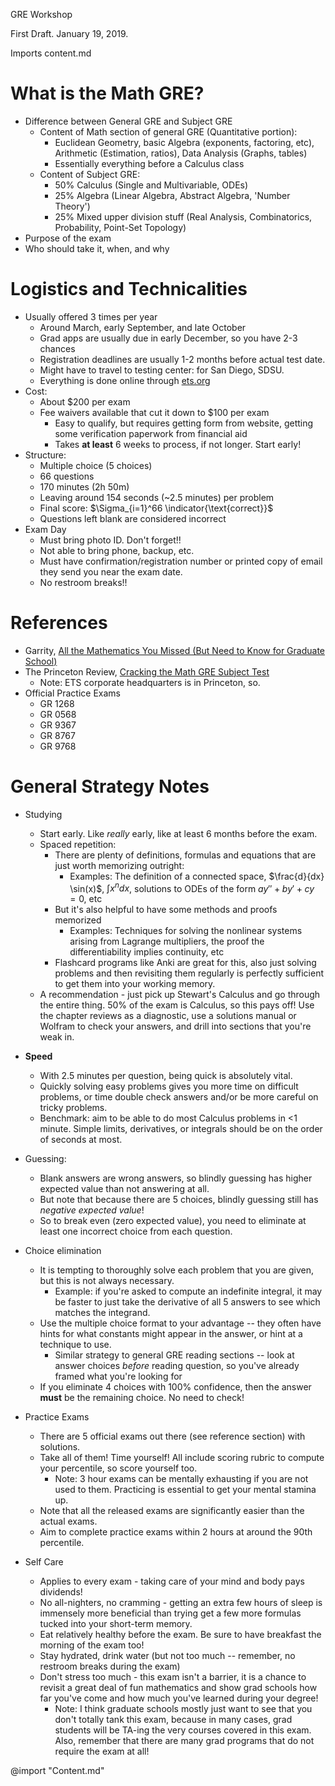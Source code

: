 GRE Workshop

First Draft. January 19, 2019.

Imports content.md

# What is the Math GRE?
- Difference between General GRE and Subject GRE
	- Content of Math section of general GRE (Quantitative portion):
		- Euclidean Geometry, basic Algebra (exponents, factoring, etc), Arithmetic (Estimation, ratios), Data Analysis (Graphs, tables)
		- Essentially everything before a Calculus class
	- Content of Subject GRE:
		- 50% Calculus (Single and Multivariable, ODEs)
		- 25% Algebra (Linear Algebra, Abstract Algebra, 'Number Theory')
		- 25% Mixed upper division stuff (Real Analysis, Combinatorics, Probability, Point-Set Topology)
- Purpose of the exam
- Who should take it, when, and why

# Logistics and Technicalities
- Usually offered 3 times per year
	- Around March, early September, and late October
	- Grad apps are usually due in early December, so you have 2-3 chances
	- Registration deadlines are usually 1-2 months before actual test date.
	- Might have to travel to testing center: for San Diego, SDSU.
	- Everything is done online through [ets.org](ets.org)
- Cost:
	- About $200 per exam
	- Fee waivers available that cut it down to $100 per exam
		- Easy to qualify, but requires getting form from website, getting some verification paperwork from financial aid
		- Takes **at least** 6 weeks to process, if not longer. Start early!
- Structure:
	- Multiple choice (5 choices)
	- 66 questions
	- 170 minutes (2h 50m)
	- Leaving around 154 seconds (~2.5 minutes) per problem
	- Final score: $\Sigma_{i=1}^66 \indicator{\text{correct}}$
	- Questions left blank are considered incorrect
- Exam Day
	- Must bring photo ID. Don't forget!!
	- Not able to bring phone, backup, etc.
	- Must have confirmation/registration number or printed copy of email they send you near the exam date.
	- No restroom breaks!!

# References
- Garrity, [All the Mathematics You Missed (But Need to Know for Graduate School)](https://www.amazon.com/All-Mathematics-You-Missed-Graduate/dp/0521797071)
- The Princeton Review, [Cracking the Math GRE Subject Test](https://www.amazon.com/Cracking-GRE-Mathematics-Subject-Test/dp/0375429727)
	- Note: ETS corporate headquarters is in Princeton, so.
- Official Practice Exams
	- GR 1268
	- GR 0568
	- GR 9367
	- GR 8767
	- GR 9768

# General Strategy Notes
- Studying
	- Start early. Like *really* early, like at least 6 months before the exam.
	- Spaced repetition:
		- There are plenty of definitions, formulas and equations that are just worth memorizing outright:
			- Examples: The definition of a connected space, $\frac{d}{dx} \sin(x)$, $\int x^n dx$, solutions to ODEs of the form $ay'' + by' + cy = 0$, etc
		- But it's also helpful to have some methods and proofs memorized
			- Examples: Techniques for solving the nonlinear systems arising from Lagrange multipliers, the proof the differentiability implies continuity, etc
		- Flashcard programs like Anki are great for this, also just solving problems and then revisiting them regularly is perfectly sufficient to get them into your working memory.
	- A recommendation - just pick up Stewart's Calculus and go through the entire thing. 50% of the exam is Calculus, so this pays off! Use the chapter reviews as a diagnostic, use a solutions manual or Wolfram to check your answers, and drill into sections that you're weak in.

- **Speed**
	- With 2.5 minutes per question, being quick is absolutely vital.
	- Quickly solving easy problems gives you more time on difficult problems, or time double check answers and/or be more careful on tricky problems.
	- Benchmark: aim to be able to do most Calculus problems in <1 minute. Simple limits, derivatives, or integrals should be on the order of seconds at most.
- Guessing:
	- Blank answers are wrong answers, so blindly guessing has higher expected value than not answering at all.
	- But note that because there are 5 choices, blindly guessing still has *negative expected value*!
	- So to break even (zero expected value), you need to eliminate at least one incorrect choice from each question.
- Choice elimination
	- It is tempting to thoroughly solve each problem that you are given, but this is not always necessary.
		- Example: if you're asked to compute an indefinite integral, it may be faster to just take the derivative of all 5 answers to see which matches the integrand.
	- Use the multiple choice format to your advantage -- they often have hints for what constants might appear in the answer, or hint at a technique to use.
		- Similar strategy to general GRE reading sections -- look at answer choices *before* reading question, so you've already framed what you're looking for
	- If you eliminate 4 choices with 100% confidence, then the answer **must** be the remaining choice. No need to check!

- Practice Exams
	- There are 5 official exams out there (see reference section) with solutions.
	- Take all of them! Time yourself! All include scoring rubric to compute your percentile, so score yourself too.
		- Note: 3 hour exams can be mentally exhausting if you are not used to them. Practicing is essential to get your mental stamina up.
	- Note that all the released exams are significantly easier than the actual exams.
	- Aim to complete practice exams within 2 hours at around the 90th percentile.

- Self Care
	- Applies to every exam - taking care of your mind and body pays dividends!
	- No all-nighters, no cramming - getting an extra few hours of sleep is immensely more beneficial than trying get a few more formulas tucked into your short-term memory.
	- Eat relatively healthy before the exam. Be sure to have breakfast the morning of the exam too!
	- Stay hydrated, drink water (but not too much -- remember, no restroom breaks during the exam)
	- Don't stress too much - this exam isn't a barrier, it is a chance to revisit a great deal of fun mathematics and show grad schools how far you've come and how much you've learned during your degree!
		- Note: I think graduate schools mostly just want to see that you don't totally tank this exam, because in many cases, grad students will be TA-ing the very courses covered in this exam. Also, remember that there are many grad programs that do not require the exam at all!

@import "Content.md"
